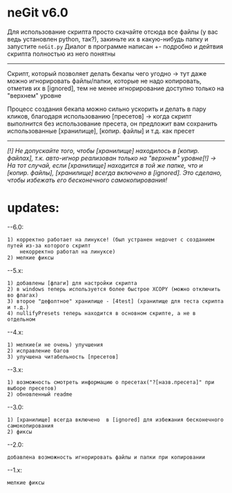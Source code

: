 # neGit v6.0

Для использование скрипта просто скачайте отсюда все файлы (у вас ведь установлен python, так?),
закиньте их в какую-нибудь папку и запустите `neGit.py`
Диалог в программе написан +- подробно и дейтвия скрипта полностью из него понятны


-------------------------------------------------------------------------------------------------------------------------


Скрипт, который позволяет делать бекапы чего угодно
 -> тут даже можно игнорировать файлы/папки, которые не надо копировать,
 отметив их в [ignored], тем не менее игнорирование доступно только на "верхнем" уровне


Процесс создания бекапа можно сильно ускорить и делать в пару кликов,
благодаря использованию [пресетов]
 -> когда скрипт выполнится без использование пресета, он предложит вам
 сохранить использованные [хранилище], [копир. файлы] и т.д. как пресет


-------------------------------------------------------------------------------------------------------------------------

*[!] Не допускайте того, чтобы [хранилище] находилось в [копир. файлах], т.к. авто-игнор реализован только на "верхнем" уровне[!]*
 *-> На тот случай, если [хранилище] находится в той же папке, что и [копир. файлы], [хранилище] всегда включено  в [ignored]. Это сделано, чтобы избежать его бесконечного самокопирования!*




# updates:
--6.0:

	1) корректно работает на линуксе! (был устранен недочет с созданием путей из-за которого скрипт
		некорректно работал на линуксе)
	2) мелкие фиксы
--5.x:

	1) добавлены [флаги] для настройки скрипта
	2) в windows теперь используется более быстрое XCOPY (можно отключить во флагах)
	3) второе "дефолтное" хранилище - [4test] (хранилище для теста скрипта и т.д.)
	4) nullifyPresets теперь находится в основном скрипте, а не в отдельном
--4.x:

	1) мелкие(и не очень) улучшения
	2) исправление багов
	3) улучшена читабельность [пресетов]
--3.x:

	1) возможность смотреть информацию о пресетах("?[назв.пресета]" при выборе пресетов)
	2) обновленный readme
--3.0:

	1) [хранилище] всегда включено  в [ignored] для избежания бесконечного самокопирования
	2) фиксы
--2.0:

	добавлена возможность игнорировать файлы и папки при копировании
--1.x:

	мелкие фиксы
	
